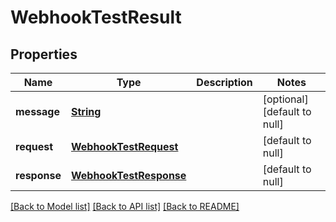 # WebhookTestResult
## Properties

Name | Type | Description | Notes
------------ | ------------- | ------------- | -------------
**message** | [**String**](string.md) |  | [optional] [default to null]
**request** | [**WebhookTestRequest**](WebhookTestRequest.md) |  | [default to null]
**response** | [**WebhookTestResponse**](WebhookTestResponse.md) |  | [default to null]

[[Back to Model list]](../README.md#documentation-for-models) [[Back to API list]](../README.md#documentation-for-api-endpoints) [[Back to README]](../README.md)

